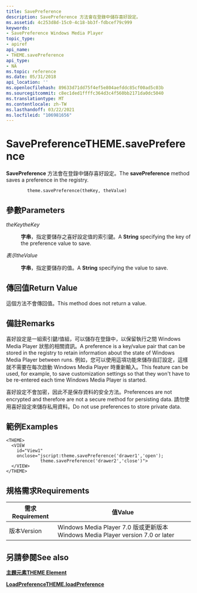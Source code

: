 ```yaml
---
title: SavePreference
description: SavePreference 方法會在登錄中儲存喜好設定。
ms.assetid: 4c253d8d-15c0-4c18-bb3f-fdbcef79c999
keywords:
- SavePreference Windows Media Player
topic_type:
- apiref
api_name:
- THEME.savePreference
api_type:
- NA
ms.topic: reference
ms.date: 05/31/2018
api_location: ''
ms.openlocfilehash: 89633d71dd75f4ef5e804aefddc85cf00ad5c03b
ms.sourcegitcommit: c8ec1ded1ffffc364d3c4f560bb2171da0dc5040
ms.translationtype: MT
ms.contentlocale: zh-TW
ms.lasthandoff: 03/22/2021
ms.locfileid: "106981656"
---
```

# <a name="themesavepreference"></a><span data-ttu-id="2a435-104">SavePreference</span><span class="sxs-lookup"><span data-stu-id="2a435-104">THEME.savePreference</span></span>

<span data-ttu-id="2a435-105">**SavePreference** 方法會在登錄中儲存喜好設定。</span><span class="sxs-lookup"><span data-stu-id="2a435-105">The **savePreference** method saves a preference in the registry.</span></span>

``` syntax
        theme.savePreference(theKey, theValue)
```

## <a name="parameters"></a><span data-ttu-id="2a435-106">參數</span><span class="sxs-lookup"><span data-stu-id="2a435-106">Parameters</span></span>

<dl> <dt>

<span data-ttu-id="2a435-107"><span id="theKey"></span><span id="thekey"></span><span id="THEKEY"></span>*theKey*</span><span class="sxs-lookup"><span data-stu-id="2a435-107"><span id="theKey"></span><span id="thekey"></span><span id="THEKEY"></span>*theKey*</span></span>
</dt> <dd>

<span data-ttu-id="2a435-108">**字串**，指定要儲存之喜好設定值的索引鍵。</span><span class="sxs-lookup"><span data-stu-id="2a435-108">A **String** specifying the key of the preference value to save.</span></span>

</dd> <dt>

<span data-ttu-id="2a435-109"><span id="theValue"></span><span id="thevalue"></span><span id="THEVALUE"></span>*表示*</span><span class="sxs-lookup"><span data-stu-id="2a435-109"><span id="theValue"></span><span id="thevalue"></span><span id="THEVALUE"></span>*theValue*</span></span>
</dt> <dd>

<span data-ttu-id="2a435-110">**字串**，指定要儲存的值。</span><span class="sxs-lookup"><span data-stu-id="2a435-110">A **String** specifying the value to save.</span></span>

</dd> </dl>

## <a name="return-value"></a><span data-ttu-id="2a435-111">傳回值</span><span class="sxs-lookup"><span data-stu-id="2a435-111">Return Value</span></span>

<span data-ttu-id="2a435-112">這個方法不會傳回值。</span><span class="sxs-lookup"><span data-stu-id="2a435-112">This method does not return a value.</span></span>

## <a name="remarks"></a><span data-ttu-id="2a435-113">備註</span><span class="sxs-lookup"><span data-stu-id="2a435-113">Remarks</span></span>

<span data-ttu-id="2a435-114">喜好設定是一組索引鍵/值組，可以儲存在登錄中，以保留執行之間 Windows Media Player 狀態的相關資訊。</span><span class="sxs-lookup"><span data-stu-id="2a435-114">A preference is a key/value pair that can be stored in the registry to retain information about the state of Windows Media Player between runs.</span></span> <span data-ttu-id="2a435-115">例如，您可以使用這項功能來儲存自訂設定，這樣就不需要在每次啟動 Windows Media Player 時重新輸入。</span><span class="sxs-lookup"><span data-stu-id="2a435-115">This feature can be used, for example, to save customization settings so that they won't have to be re-entered each time Windows Media Player is started.</span></span>

<span data-ttu-id="2a435-116">喜好設定不會加密，因此不是保存資料的安全方法。</span><span class="sxs-lookup"><span data-stu-id="2a435-116">Preferences are not encrypted and therefore are not a secure method for persisting data.</span></span> <span data-ttu-id="2a435-117">請勿使用喜好設定來儲存私用資料。</span><span class="sxs-lookup"><span data-stu-id="2a435-117">Do not use preferences to store private data.</span></span>

## <a name="examples"></a><span data-ttu-id="2a435-118">範例</span><span class="sxs-lookup"><span data-stu-id="2a435-118">Examples</span></span>


```JScript
<THEME>
  <VIEW 
    id="View1" 
    onclose="jscript:theme.savePreference('drawer1','open');
             theme.savePreference('drawer2','close')">
  </VIEW>
</THEME>
```



## <a name="requirements"></a><span data-ttu-id="2a435-119">規格需求</span><span class="sxs-lookup"><span data-stu-id="2a435-119">Requirements</span></span>



| <span data-ttu-id="2a435-120">需求</span><span class="sxs-lookup"><span data-stu-id="2a435-120">Requirement</span></span> | <span data-ttu-id="2a435-121">值</span><span class="sxs-lookup"><span data-stu-id="2a435-121">Value</span></span> |
|--------------------|------------------------------------------------------|
| <span data-ttu-id="2a435-122">版本</span><span class="sxs-lookup"><span data-stu-id="2a435-122">Version</span></span><br/> | <span data-ttu-id="2a435-123">Windows Media Player 7.0 版或更新版本</span><span class="sxs-lookup"><span data-stu-id="2a435-123">Windows Media Player version 7.0 or later</span></span><br/> |



## <a name="see-also"></a><span data-ttu-id="2a435-124">另請參閱</span><span class="sxs-lookup"><span data-stu-id="2a435-124">See also</span></span>

<dl> <dt>

[<span data-ttu-id="2a435-125">**主題元素**</span><span class="sxs-lookup"><span data-stu-id="2a435-125">**THEME Element**</span></span>](theme-element.md)
</dt> <dt>

[<span data-ttu-id="2a435-126">**LoadPreference**</span><span class="sxs-lookup"><span data-stu-id="2a435-126">**THEME.loadPreference**</span></span>](theme-loadpreference.md)
</dt> </dl>

 

 





